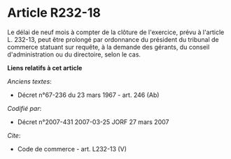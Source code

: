 # Article R232-18

Le délai de neuf mois à compter de la clôture de l'exercice, prévu à l'article L. 232-13, peut être prolongé par ordonnance
du président du tribunal de commerce statuant sur requête, à la demande des gérants, du conseil d'administration ou du
directoire, selon le cas.

**Liens relatifs à cet article**

_Anciens textes_:

  - Décret n°67-236 du 23 mars 1967 - art. 246 (Ab)

_Codifié par_:

  - Décret n°2007-431 2007-03-25 JORF 27 mars 2007

_Cite_:

  - Code de commerce - art. L232-13 (V)
